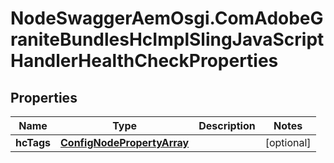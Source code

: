 # NodeSwaggerAemOsgi.ComAdobeGraniteBundlesHcImplSlingJavaScriptHandlerHealthCheckProperties

## Properties
Name | Type | Description | Notes
------------ | ------------- | ------------- | -------------
**hcTags** | [**ConfigNodePropertyArray**](ConfigNodePropertyArray.md) |  | [optional] 



